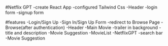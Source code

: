 #Netflix GPT
-create React App
-configured Tailwind Css
-Header
-login form
-signup form



#features 
-Login/Sign Up
    -Sign In/Sign Up Form
    -redirect to Browse Page
-Browse(after authentication)
    -Header
    -Main Movie
        -trailer in background
        -title and description
        -Movie Suggestion
            -MovieList 
-NetflixGPT
    -search bar
    -Movie Suggestion